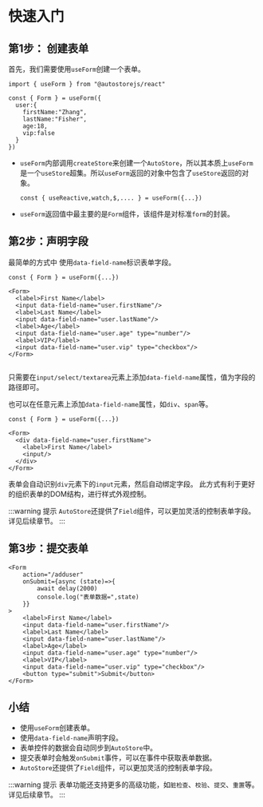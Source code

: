 
#  快速入门

## 第1步： 创建表单

首先，我们需要使用`useForm`创建一个表单。

```tsx
import { useForm } from "@autostorejs/react"

const { Form } = useForm({
  user:{
    firstName:"Zhang",
    lastName:"Fisher",
    age:18,
    vip:false 
  }  
})
```


- `useForm`内部调用`createStore`来创建一个`AutoStore`，所以其本质上`useForm`是一个`useStore`超集。所以`useForm`返回的对象中包含了`useStore`返回的对象。

  ```tsx
  const { useReactive,watch,$,.... } = useForm({...})
  ```
- `useForm`返回值中最主要的是`Form`组件，该组件是对标准`form`的封装。


## 第2步：声明字段

最简单的方式中 使用`data-field-name`标识表单字段。

```tsx 
const { Form } = useForm({...})

<Form>
  <label>First Name</label>
  <input data-field-name="user.firstName"/>  
  <label>Last Name</label>
  <input data-field-name="user.lastName"/>  
  <label>Age</label>
  <input data-field-name="user.age" type="number"/>  
  <label>VIP</label>
  <input data-field-name="user.vip" type="checkbox"/>
</Form>
 
```
只需要在`input/select/textarea`元素上添加`data-field-name`属性，值为字段的路径即可。

也可以在任意元素上添加`data-field-name`属性，如`div`、`span`等。

```tsx
const { Form } = useForm({...})

<Form>
  <div data-field-name="user.firstName">
    <label>First Name</label>
    <input/>
  </div>  
</Form>
```
表单会自动识别`div`元素下的`input`元素，然后自动绑定字段。
此方式有利于更好的组织表单的DOM结构，进行样式外观控制。

:::warning 提示
`AutoStore`还提供了`Field`组件，可以更加灵活的控制表单字段。详见后续章节。
:::

## 第3步：提交表单

```tsx
<Form 
    action="/adduser"
    onSubmit={async (state)=>{
        await delay(2000)
        console.log("表单数据=",state)
    }}
>
    <label>First Name</label>
    <input data-field-name="user.firstName"/>  
    <label>Last Name</label>
    <input data-field-name="user.lastName"/>  
    <label>Age</label>
    <input data-field-name="user.age" type="number"/>  
    <label>VIP</label>
    <input data-field-name="user.vip" type="checkbox"/>
    <button type="submit">Submit</button>
</Form>
```

## 小结

- 使用`useForm`创建表单。
- 使用`data-field-name`声明字段。
- 表单控件的数据会自动同步到`AutoStore`中。
- 提交表单时会触发`onSubmit`事件，可以在事件中获取表单数据。
- `AutoStore`还提供了`Field`组件，可以更加灵活的控制表单字段。

:::warning 提示
表单功能还支持更多的高级功能，如`脏检查`、`校验`、`提交`、`重置`等。详见后续章节。
:::
